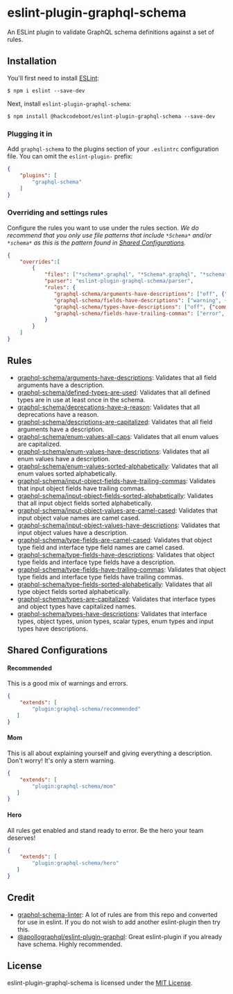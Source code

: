 # eslint-plugin-graphql-schema

An ESLint plugin to validate GraphQL schema definitions against a set of rules.

## Installation

You'll first need to install [ESLint](http://eslint.org):

```
$ npm i eslint --save-dev
```

Next, install `eslint-plugin-graphql-schema`:

```
$ npm install @hackcodeboot/eslint-plugin-graphql-schema --save-dev
```

### Plugging it in

Add `graphql-schema` to the plugins section of your `.eslintrc` configuration file. You can omit the `eslint-plugin-` prefix:

```json
{
    "plugins": [
        "graphql-schema"
    ]
}
```

### Overriding and settings rules
Configure the rules you want to use under the rules section. *We do recommend that you only use file
patterns that include `*Schema*` and/or `*schema*` as this is the pattern found in [Shared Configurations](#shared-configurations).*

```json
{
    "overrides":[
        {
            "files": ["*schema*.graphql", "*Schema*.graphql", "*schema*.gql", "*Schema*.gql"],
            "parser": "eslint-plugin-graphql-schema/parser",
            "rules": {
               "graphql-schema/arguments-have-descriptions": ["off", {"commentDescriptions": false}],
               "graphql-schema/fields-have-descriptions": ["warning", {"commentDescriptions": false}],
               "graphql-schema/types-have-descriptions": ["off", {"commentDescriptions": false}],
               "graphql-schema/fields-have-trailing-commas": ["error", "never"]
            }
        }
    ]
}
```

## Rules

* [graphql-schema/arguments-have-descriptions](docs/rules/arguments-have-descriptions.md): Validates that all field arguments have a description.
* [graphql-schema/defined-types-are-used](docs/rules/defined-types-are-used.md): Validates that all defined types are in use at least once in the schema.
* [graphql-schema/deprecations-have-a-reason](docs/rules/deprecations-have-a-reason.md): Validates that all deprecations have a reason.
* [graphql-schema/descriptions-are-capitalized](docs/rules/descriptions-are-capitalized.md): Validates that all field arguments have a description.
* [graphql-schema/enum-values-all-caps](docs/rules/enum-values-all-caps.md): Validates that all enum values are capitalized.
* [graphql-schema/enum-values-have-descriptions](docs/rules/enum-values-have-descriptions.md): Validates that all enum values have a description. 
* [graphql-schema/enum-values-sorted-alphabetically](docs/rules/enum-values-sorted-alphabetically.md): Validates that all enum values sorted alphabetically.
* [graphql-schema/input-object-fields-have-trailing-commas](docs/rules/input-object-fields-have-trailing-commas.md): Validates that input object fields have trailing commas.
* [graphql-schema/input-object-fields-sorted-alphabetically](docs/rules/input-object-fields-sorted-alphabetically.md): Validates that all input object fields sorted alphabetically. 
* [graphql-schema/input-object-values-are-camel-cased](docs/rules/input-object-values-are-camel-cased.md): Validates  that input object value names are camel cased.
* [graphql-schema/input-object-values-have-descriptions](docs/rules/input-object-values-have-descriptions.md): Validates that input object values have a description.
* [graphql-schema/type-fields-are-camel-cased](docs/rules/type-fields-are-camel-cased.md): Validates that object type field and interface type field names are camel cased.
* [graphql-schema/type-fields-have-descriptions](docs/rules/type-fields-have-descriptions.md): Validates that object type fields and interface type fields have a description.
* [graphql-schema/type-fields-have-trailing-commas](docs/rules/type-fields-have-trailing-commas.md): Validates that object type fields and interface type fields have trailing commas.
* [graphql-schema/type-fields-sorted-alphabetically](docs/rules/type-fields-sorted-alphabetically.md): Validates  that all type object fields sorted alphabetically.
* [graphql-schema/types-are-capitalized](docs/rules/types-are-capitalized.md): Validates that interface types and object types have capitalized names.
* [graphql-schema/types-have-descriptions](docs/rules/types-have-descriptions.md): Validates that interface types, object types, union types, scalar types, enum types and input types have descriptions.

## Shared Configurations

#### Recommended

This is a good mix of warnings and errors.

```json
{
    "extends": [
        "plugin:graphql-schema/recommended"
   ]
}
```

#### Mom

This is all about explaining yourself and giving everything a description. Don't worry!
It's only a stern warning.

```json
{
    "extends": [
        "plugin:graphql-schema/mom"
   ]
}
```

#### Hero

All rules get enabled and stand ready to error. Be the hero your team deserves!

```json
{
    "extends": [
        "plugin:graphql-schema/hero"
   ]
}
```
                                                                                 
## Credit                                                                                 
 * [graphql-schema-linter](https://github.com/cjoudrey/graphql-schema-linter): A lot of rules are from this repo and converted for use in eslint. If you do not wish to add another eslint-plugin then try this.
 * [@apollographql/eslint-plugin-graphql](https://github.com/apollographql/eslint-plugin-graphql): Great eslint-plugin if you already have schema. Highly recommended.

## License
eslint-plugin-graphql-schema is licensed under the [MIT License](http://www.opensource.org/licenses/mit-license.php).

